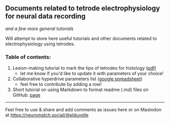 ## Documents related to tetrode electrophysiology for neural data recording
*and a few more general tutorials*


Will attempt to store here useful tutorials and other documents related to electrophysiology using tetrodes. 

### Table of contents:
1. Lesion-making tutorial to mark the tips of tetrodes for histology ([pdf](https://github.com/elduvelle/ephys_tutorials/blob/main/Tutorial%20for%20tetrode%20electrolytic%20lesions.pdf))
    - let me know if you'd like to update it with parameters of your choice!
2. Collaborative hyperdrive parameters list ([google spreadsheet](https://docs.google.com/spreadsheets/d/1_RQzEL3dPUSTLOz9AyFzJbuIaXmG7jZLt3z06Fllemc/edit#gid=0))
    - feel free to contribute by adding a row!
3. Short tutorial on using Markdown to format readme (.md) files on GitHub: [page](https://github.com/elduvelle/ephys_tutorials/blob/main/markdown_tutorial.md)



-----------------
Feel free to use & share and add comments as issues here or on Mastodon at https://neuromatch.social/@elduvelle 


